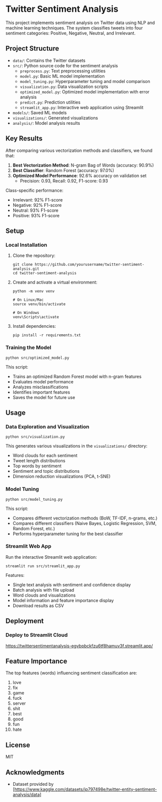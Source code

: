 # Twitter Sentiment Analysis

This project implements sentiment analysis on Twitter data using NLP and machine learning techniques. The system classifies tweets into four sentiment categories: Positive, Negative, Neutral, and Irrelevant.


## Project Structure
- `data/`: Contains the Twitter datasets
- `src/`: Python source code for the sentiment analysis
  - `preprocess.py`: Text preprocessing utilities
  - `model.py`: Basic ML model implementation
  - `model_tuning.py`: Hyperparameter tuning and model comparison
  - `visualization.py`: Data visualization scripts
  - `optimized_model.py`: Optimized model implementation with error analysis
  - `predict.py`: Prediction utilities
  - `streamlit_app.py`: Interactive web application using Streamlit
- `models/`: Saved ML models
- `visualizations/`: Generated visualizations
- `analysis/`: Model analysis results

## Key Results

After comparing various vectorization methods and classifiers, we found that:

1. **Best Vectorization Method**: N-gram Bag of Words (accuracy: 90.9%)
2. **Best Classifier**: Random Forest (accuracy: 97.0%)
3. **Optimized Model Performance**: 92.6% accuracy on validation set
   - Precision: 0.93, Recall: 0.92, F1-score: 0.93

Class-specific performance:
- Irrelevant: 92% F1-score
- Negative: 92% F1-score
- Neutral: 93% F1-score
- Positive: 93% F1-score

## Setup

### Local Installation

1. Clone the repository:
   ```
   git clone https://github.com/yourusername/twitter-sentiment-analysis.git
   cd twitter-sentiment-analysis
   ```

2. Create and activate a virtual environment:
   ```
   python -m venv venv
   
   # On Linux/Mac
   source venv/bin/activate
   
   # On Windows
   venv\Scripts\activate
   ```

3. Install dependencies:
   ```
   pip install -r requirements.txt
   ```

### Training the Model

```
python src/optimized_model.py
```

This script:
- Trains an optimized Random Forest model with n-gram features
- Evaluates model performance
- Analyzes misclassifications
- Identifies important features
- Saves the model for future use

## Usage

### Data Exploration and Visualization
```
python src/visualization.py
```
This generates various visualizations in the `visualizations/` directory:
- Word clouds for each sentiment
- Tweet length distributions
- Top words by sentiment
- Sentiment and topic distributions
- Dimension reduction visualizations (PCA, t-SNE)

### Model Tuning
```
python src/model_tuning.py
```
This script:
- Compares different vectorization methods (BoW, TF-IDF, n-grams, etc.)
- Compares different classifiers (Naive Bayes, Logistic Regression, SVM, Random Forest, etc.)
- Performs hyperparameter tuning for the best classifier

### Streamlit Web App

Run the interactive Streamlit web application:

```
streamlit run src/streamlit_app.py
```

Features:
- Single text analysis with sentiment and confidence display
- Batch analysis with file upload 
- Word clouds and visualizations
- Model information and feature importance display
- Download results as CSV

## Deployment

### Deploy to Streamlit Cloud

https://twittersentimentanalysis-egvbpbckfzu6tf8hamuv3f.streamlit.app/

## Feature Importance

The top features (words) influencing sentiment classification are:
1. love
2. fix
3. game
4. fuck
5. server
6. shit
7. best
8. good
9. fun
10. hate

## License

MIT

## Acknowledgments

- Dataset provided by [https://www.kaggle.com/datasets/jp797498e/twitter-entity-sentiment-analysis/data]
